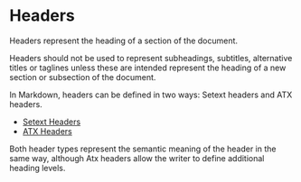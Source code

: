 # Headers

Headers represent the heading of a section of the document.

Headers should not be used to represent subheadings, subtitles, alternative titles or taglines unless these are intended represent the heading of a new section or subsection of the document.

In Markdown, headers can be defined in two ways: Setext headers and ATX headers.

- [Setext Headers](setext-headers)
- [ATX Headers](atx-headers)

Both header types represent the semantic meaning of the header in the same way, although Atx headers allow the writer to define additional heading levels.
